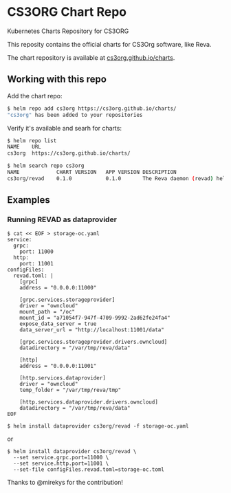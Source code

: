 # CS3ORG Chart Repo

Kubernetes Charts Repository for CS3ORG

This reposity contains the official charts for CS3Org software, like Reva.

The chart repository is available at [cs3org.github.io/charts](cs3org.github.io/charts).

## Working with this repo

Add the chart repo:

```bash
$ helm repo add cs3org https://cs3org.github.io/charts/
"cs3org" has been added to your repositories
```

Verify it's available and searh for charts:

```bash
$ helm repo list
NAME  	URL
cs3org	https://cs3org.github.io/charts/

$ helm search repo cs3org
NAME        	CHART VERSION	APP VERSION	DESCRIPTION
cs3org/revad	0.1.0        	0.1.0      	The Reva daemon (revad) helm chart
```

## Examples

### Running REVAD as dataprovider

```console
$ cat << EOF > storage-oc.yaml
service:
  grpc:
    port: 11000
  http:
    port: 11001
configFiles:
  revad.toml: |
    [grpc]
    address = "0.0.0.0:11000"

    [grpc.services.storageprovider]
    driver = "owncloud"
    mount_path = "/oc"
    mount_id = "a71054f7-947f-4709-9992-2ad62fe24fa4"
    expose_data_server = true
    data_server_url = "http://localhost:11001/data"

    [grpc.services.storageprovider.drivers.owncloud]
    datadirectory = "/var/tmp/reva/data"

    [http]
    address = "0.0.0.0:11001"

    [http.services.dataprovider]
    driver = "owncloud"
    temp_folder = "/var/tmp/reva/tmp"

    [http.services.dataprovider.drivers.owncloud]
    datadirectory = "/var/tmp/reva/data"
EOF

$ helm install dataprovider cs3org/revad -f storage-oc.yaml
```
or

```console
$ helm install dataprovider cs3org/revad \
  --set service.grpc.port=11000 \
  --set service.http.port=11001 \
  --set-file configFiles.revad.toml=storage-oc.toml
```

Thanks to @mirekys for the contribution!
